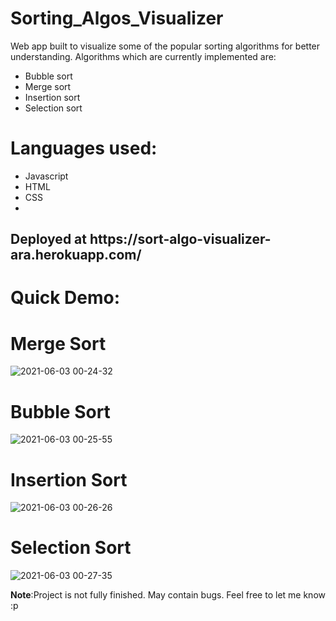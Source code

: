 # Sorting_Algos_Visualizer
Web app built to visualize some of the popular sorting algorithms for better understanding. Algorithms which are currently implemented are:<br>
* Bubble sort
* Merge sort
* Insertion sort
* Selection sort
# Languages used:
  * Javascript
  * HTML
  * CSS
  * 
 <h2>Deployed at https://sort-algo-visualizer-ara.herokuapp.com/ </h2>
 
# Quick Demo:
# Merge Sort

![2021-06-03 00-24-32](https://user-images.githubusercontent.com/52864561/120538752-8a0db700-c404-11eb-9f3d-ae1100ef8abd.gif)

# Bubble Sort
![2021-06-03 00-25-55](https://user-images.githubusercontent.com/52864561/120539175-fe485a80-c404-11eb-95e5-d6d4df7e8054.gif)

# Insertion Sort

![2021-06-03 00-26-26](https://user-images.githubusercontent.com/52864561/120539271-115b2a80-c405-11eb-8f95-fe6b689d30c6.gif)
 
# Selection Sort
![2021-06-03 00-27-35](https://user-images.githubusercontent.com/52864561/120539336-1d46ec80-c405-11eb-8704-c270bb7a1bec.gif)

<b>Note</b>:Project is not fully finished. May contain bugs. Feel free to let me know :p

